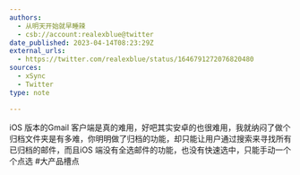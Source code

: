 ```yaml
---
authors:
  - 从明天开始就早睡辣
  - csb://account:realexblue@twitter
date_published: 2023-04-14T08:23:29Z
external_urls:
  - https://twitter.com/realexblue/status/1646791272076820480
sources:
  - xSync
  - Twitter
type: note

---
```


iOS 版本的Gmail 客户端是真的难用，好吧其实安卓的也很难用，我就纳闷了做个归档文件夹是有多难，你明明做了归档的功能，却只能让用户通过搜索来寻找所有已归档的邮件，而且iOS 端没有全选邮件的功能，也没有快速选中，只能手动一个个点选 #大产品槽点